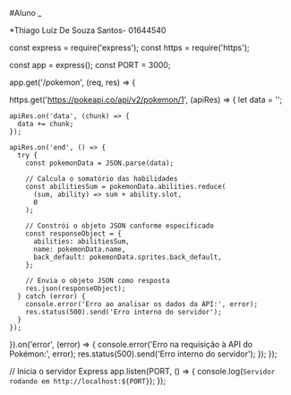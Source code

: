 #Aluno _

*Thiago Luiz De Souza Santos- 01644540


const express = require('express');
const https = require('https');

const app = express();
const PORT = 3000;

app.get('/pokemon', (req, res) => {
 
  https.get('https://pokeapi.co/api/v2/pokemon/1', (apiRes) => {
    let data = '';

    apiRes.on('data', (chunk) => {
      data += chunk;
    });

    apiRes.on('end', () => {
      try {
        const pokemonData = JSON.parse(data);

        // Calcula o somatório das habilidades
        const abilitiesSum = pokemonData.abilities.reduce(
          (sum, ability) => sum + ability.slot,
          0
        );

        // Constrói o objeto JSON conforme especificado
        const responseObject = {
          abilities: abilitiesSum,
          name: pokemonData.name,
          back_default: pokemonData.sprites.back_default,
        };

        // Envia o objeto JSON como resposta
        res.json(responseObject);
      } catch (error) {
        console.error('Erro ao analisar os dados da API:', error);
        res.status(500).send('Erro interno do servidor');
      }
    });
  }).on('error', (error) => {
    console.error('Erro na requisição à API do Pokémon:', error);
    res.status(500).send('Erro interno do servidor');
  });
});

// Inicia o servidor Express
app.listen(PORT, () => {
  console.log(`Servidor rodando em http://localhost:${PORT}`);
});
